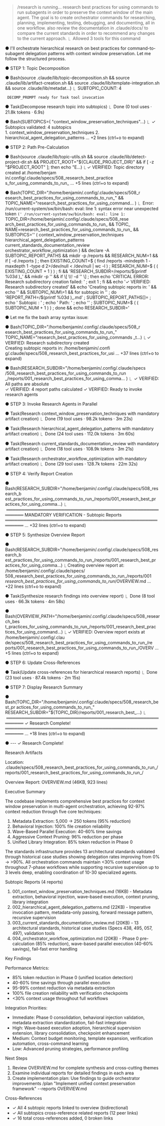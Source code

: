 > /research is running… research best practices for using 
commands to run subagents in order to preserve the context 
window of the main agent. The goal is to create orchestrator
 commands for researching, planning, implementing, testing, 
debugging, and documenting, all in one workflow. also review
 the documentation in .claude/docs/ to compare the current 
standards in order to recommend any changes to the current 
approach. 
  ⎿  Allowed 3 tools for this command

● I'll orchestrate hierarchical research on best
  practices for command-to-subagent delegation patterns
  with context window preservation. Let me follow the
  structured process.

● STEP 1: Topic Decomposition

● Bash(source .claude/lib/topic-decomposition.sh && source
      .claude/lib/artifact-creation.sh && source
      .claude/lib/template-integration.sh && source
      .claude/lib/metadat…)
  ⎿  SUBTOPIC_COUNT: 4                           

     DECOMP_PROMPT ready for Task tool invocation

● Task(Decompose research topic into subtopics)
  ⎿  Done (0 tool uses · 21.8k tokens · 6.9s)          

● Bash(SUBTOPICS=(
        "context_window_preservation_techniques"…)
  ⎿  ✓ Subtopics validated: 4 subtopics         
       1. context_window_preservation_techniques
       2. hierarchical_agent_delegation_patterns
     … +2 lines (ctrl+o to expand)

● STEP 2: Path Pre-Calculation

● Bash(source .claude/lib/topic-utils.sh && source
      .claude/lib/detect-project-dir.sh &&
      PROJECT_ROOT="${CLAUDE_PROJECT_DIR}" && if [ -z
      "$PROJECT_ROOT" ]; then echo "E…)
  ⎿ ✓ VERIFIED: Topic directory created at /home/benjam
    in/.config/.claude/specs/508_research_best_practice
    s_for_using_commands_to_run_
    … +5 lines (ctrl+o to expand)



● Bash(TOPIC_DIR="/home/benjamin/.config/.claude/specs/508_r
      esearch_best_practices_for_using_commands_to_run_" &&
      TOPIC_NAME="research_best_practices_for_using_command…
      )
  ⎿  Error: /run/current-system/sw/bin/bash: eval: line 1: 
     syntax error near unexpected token `('
     /run/current-system/sw/bin/bash: eval: line 1: 
     `TOPIC_DIR=/home/benjamin/.config/.claude/specs/508_rese
     arch_best_practices_for_using_commands_to_run_ && TOPIC_
     NAME=research_best_practices_for_using_commands_to_run_ 
     && SUBTOPICS='' ( context_window_preservation_techniques
      hierarchical_agent_delegation_patterns 
     current_standards_documentation_review 
     orchestrator_workflow_optimization ) && declare -A 
     SUBTOPIC_REPORT_PATHS && mkdir -p /reports && 
     RESEARCH_NUM\=1 && if \[ -d /reports \] ; then 
     EXISTING_COUNT\=\$ ( find /reports -mindepth 1 -maxdepth
      1 -type d 2>/dev/null < /dev/null | wc -l ) ; 
     RESEARCH_NUM\=\$ ( ( EXISTING_COUNT + 1 ) ) ; fi && 
     'RESEARCH_SUBDIR=/reports/$(printf %03d )_' && mkdir -p 
     '' && if \[ \\! -d '' \] ; then echo 'CRITICAL ERROR: 
     Research subdirectory creation failed: ' ; exit 1 ; fi 
     && echo '✓ VERIFIED: Research subdirectory created' && 
     echo 'Creating subtopic reports in: ' && echo '' && 
     SUBTOPIC_NUM\=1 && for subtopic in '' ; do 
     'REPORT_PATH=/$(printf %03d )_.md' ; 
     SUBTOPIC_REPORT_PATHS\[\]\= ; echo '  Subtopic : ' ; 
     echo '  Path: ' ; echo '' ; SUBTOPIC_NUM\=\$ ( ( 
     SUBTOPIC_NUM + 1 ) ) ; done && echo RESEARCH_SUBDIR\='


● Let me fix the bash array syntax issue:

● Bash(TOPIC_DIR="/home/benjamin/.config/.claude/specs/508_r
      esearch_best_practices_for_using_commands_to_run_"
      TOPIC_NAME="research_best_practices_for_using_commands
      _t…)
  ⎿ ✓ VERIFIED: Research subdirectory created          
    Creating subtopic reports in: /home/benjamin/.confi
    g/.claude/specs/508_research_best_practices_for_usi
    … +37 lines (ctrl+o to expand)



● Bash(RESEARCH_SUBDIR="/home/benjamin/.config/.claude/specs
      /508_research_best_practices_for_using_commands_to_run
      _/reports/001_research_best_practices_for_using_comma…
      )
  ⎿  ✓ VERIFIED: All paths are absolute         
     ✓ VERIFIED: 4 report paths calculated
     ✓ VERIFIED: Ready to invoke research agents

● STEP 3: Invoke Research Agents in Parallel

● Task(Research context_window_preservation_techniques with mandatory
      artifact creation)
  ⎿  Done (19 tool uses · 98.2k tokens · 3m 23s)                      

● Task(Research hierarchical_agent_delegation_patterns with mandatory
      artifact creation)
  ⎿  Done (24 tool uses · 112.0k tokens · 3m 60s)                     

● Task(Research current_standards_documentation_review with mandatory
      artifact creation)
  ⎿  Done (18 tool uses · 108.9k tokens · 3m 21s)                     

● Task(Research orchestrator_workflow_optimization with mandatory artifact
      creation)
  ⎿  Done (29 tool uses · 128.7k tokens · 22m 32s)                    

● STEP 4: Verify Report Creation

● Bash(RESEARCH_SUBDIR="/home/benjamin/.config/.claude/specs/508_research_b
      est_practices_for_using_commands_to_run_/reports/001_research_best_pr
      actices_for_using_comma…)
  ⎿  ════════════════════════════════════════════════════════
       MANDATORY VERIFICATION - Subtopic Reports
     ════════════════════════════════════════════════════════
     … +32 lines (ctrl+o to expand)

● STEP 5: Synthesize Overview Report

● Bash(RESEARCH_SUBDIR="/home/benjamin/.config/.claude/specs/508_research_b
      est_practices_for_using_commands_to_run_/reports/001_research_best_pr
      actices_for_using_comma…)
  ⎿ Creating overview report at: /home/benjamin/.config/.claude/specs/
    508_research_best_practices_for_using_commands_to_run_/reports/001
    _research_best_practices_for_using_commands_to_run_/OVERVIEW.md
    … +22 lines (ctrl+o to expand)



● Task(Synthesize research findings into overview report)
  ⎿  Done (8 tool uses · 66.3k tokens · 4m 58s)                       

● Bash(OVERVIEW_PATH="/home/benjamin/.config/.claude/specs/508_research_bes
      t_practices_for_using_commands_to_run_/reports/001_research_best_prac
      tices_for_using_command…)
  ⎿ ✓ VERIFIED: Overview report exists at /home/benjamin/.config/.clau
    de/specs/508_research_best_practices_for_using_commands_to_run_/re
    ports/001_research_best_practices_for_using_commands_to_run_/OVERV
    … +5 lines (ctrl+o to expand)




● STEP 6: Update Cross-References

● Task(Update cross-references for hierarchical research reports)
  ⎿  Done (23 tool uses · 87.4k tokens · 2m 15s)                      

● STEP 7: Display Research Summary

● Bash(TOPIC_DIR="/home/benjamin/.config/.claude/specs/508_research_best_pr
      actices_for_using_commands_to_run_"
      RESEARCH_SUBDIR="${TOPIC_DIR}/reports/001_research_best_…)
  ⎿  ════════════════════════════════════════════════════════
       ✓ Research Complete!
     ════════════════════════════════════════════════════════
     … +18 lines (ctrl+o to expand)

● ---
  ✓ Research Complete!

  Research Artifacts

  Location:
  .claude/specs/508_research_best_practices_for_using_commands_to_run_/
  reports/001_research_best_practices_for_using_commands_to_run_/

  Overview Report: OVERVIEW.md (46KB, 923 lines)

  Executive Summary

  The codebase implements comprehensive best practices for context
  window preservation in multi-agent orchestration, achieving 92-97% 
  context reduction through five core techniques:

  1. Metadata Extraction: 5,000 → 250 tokens (95% reduction)
  2. Behavioral Injection: 100% file creation reliability
  3. Wave-Based Parallel Execution: 40-60% time savings
  4. Aggressive Context Pruning: 96% reduction per phase
  5. Unified Library Integration: 85% token reduction in Phase 0

  The standards infrastructure provides 13 architectural standards
  validated through historical case studies showing delegation rates
  improving from 0% → >90%. All orchestration commands maintain <30% 
  context usage throughout 7-phase workflows while supporting recursive
   supervision up to 3 levels deep, enabling coordination of 10-30
  specialized agents.

  Subtopic Reports (4 reports)

  1. 001_context_window_preservation_techniques.md (16KB)
    - Metadata extraction, behavioral injection, wave-based execution,
  context pruning, library integration
  2. 002_hierarchical_agent_delegation_patterns.md (22KB)
    - Imperative invocation pattern, metadata-only passing, forward
  message pattern, recursive supervision
  3. 003_current_standards_documentation_review.md (20KB)
    - 13 architectural standards, historical case studies (Specs 438,
  495, 057, 497), validation tools
  4. 004_orchestrator_workflow_optimization.md (20KB)
    - Phase 0 pre-calculation (85% reduction), wave-based parallel
  execution (40-60% savings), fail-fast error handling

  Key Findings

  Performance Metrics:
  - 85% token reduction in Phase 0 (unified location detection)
  - 40-60% time savings through parallel execution
  - 95-99% context reduction via metadata extraction
  - 100% file creation reliability with verification checkpoints
  - <30% context usage throughout full workflows

  Integration Priorities:
  - Immediate: Phase 0 consolidation, behavioral injection validation,
  metadata extraction standardization, fail-fast integration
  - High: Wave-based execution adoption, hierarchical supervision
  extension, library consolidation, checkpoint enhancement
  - Medium: Context budget monitoring, template expansion, verification
   automation, cross-command learning
  - Low: Advanced pruning strategies, performance profiling

  Next Steps

  1. Review OVERVIEW.md for complete synthesis and cross-cutting themes
  2. Examine individual reports for detailed findings in each area
  3. Create implementation plan: Use findings to guide orchestrator
  improvements
  /plan "Implement unified context preservation framework" --reports
  OVERVIEW.md

  Cross-References

  - ✓ All 4 subtopic reports linked to overview (bidirectional)
  - ✓ All subtopics cross-reference related reports (12 peer links)
  - ✓ 16 total cross-references added, 0 broken links

